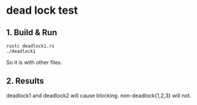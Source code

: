 # dead lock test

## 1. Build & Run

```
rustc deadlock1.rs
./deadlock1
```
So it is with other files.

## 2. Results

deadlock1 and deadlock2 will cause blocking.
non-deadlock{1,2,3} will not.

